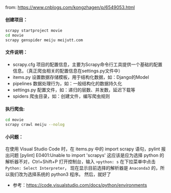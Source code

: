 from: https://www.cnblogs.com/kongzhagen/p/6549053.html

#### 创建项目：
```bash
scrapy startproject movie
cd movie
scrapy genspider meiju meijutt.com
```

#### 文件说明：

- scrapy.cfg  项目的配置信息，主要为Scrapy命令行工具提供一个基础的配置信息。（真正爬虫相关的配置信息在settings.py文件中）
- items.py    设置数据存储模板，用于结构化数据，如：Django的Model
- pipelines    数据处理行为，如：一般结构化的数据持久化
- settings.py 配置文件，如：递归的层数、并发数，延迟下载等
- spiders      爬虫目录，如：创建文件，编写爬虫规则

#### 执行爬虫:
```bash
cd movie
scrapy crawl meiju --nolog
```

#### 小问题：
在使用 Visual Studio Code 时，在 items.py 中的 import scrapy 语句，pylint 报出问题 [pylint] E0401:Unable to import 'scrapys'
这应该是应为选择 python 的解析器不对，Ctrl+Shift+P 打开控制台，输入 `>python: s` 在下拉菜单中点击 `Python: Select Interpreter`，
现在显示目前选择的解析器是 `Anaconda3` 的，所以我们改为选择系统的 python3 程序。
然后，就好了

- 参考：https://code.visualstudio.com/docs/python/environments

